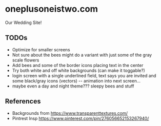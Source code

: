 # oneplusoneistwo.com
Our Wedding Site!

## TODOs
- Optimize for smaller screens
- Not sure about the bees might do a variant with just some of the gray scale flowers
- Add bees and some of the border icons placing text in the center 
- Try both white and off white backgrounds (can make it toggable?) 
- login screen with a single underlined field, text says you  are invited and some black/gray icons (vectors) -- animation into next screen...
- maybe even a day and night theme??? sleepy bees and stuff


## References
- Backgrounds from https://www.transparenttextures.com/
- Pintrest Insp https://www.pinterest.com/pin/276056652153267940/